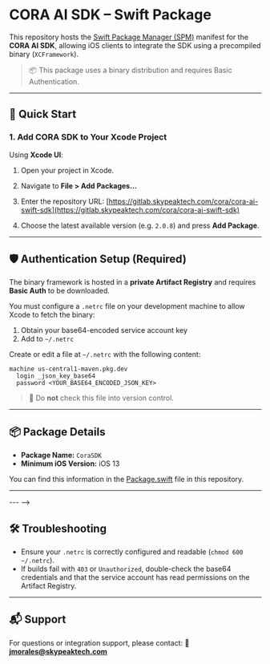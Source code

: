 # CORA AI SDK – Swift Package

This repository hosts the [Swift Package Manager (SPM)](https://swift.org/package-manager/) manifest for the **CORA AI SDK**, allowing iOS clients to integrate the SDK using a precompiled binary (`XCFramework`).

> 📦 This package uses a binary distribution and requires Basic Authentication.

---

## 🚀 Quick Start

### 1. Add CORA SDK to Your Xcode Project

Using **Xcode UI**:

1. Open your project in Xcode.
2. Navigate to **File > Add Packages...**
3. Enter the repository URL:
[https://gitlab.skypeaktech.com/cora/cora-ai-swift-sdk](https://gitlab.skypeaktech.com/cora/cora-ai-swift-sdk)

4. Choose the latest available version (e.g. `2.0.8`) and press **Add Package**.

---

## 🛡️ Authentication Setup (Required)

The binary framework is hosted in a **private Artifact Registry** and requires **Basic Auth** to be downloaded.

You must configure a `.netrc` file on your development machine to allow Xcode to fetch the binary:

1. Obtain your base64-encoded service account key
2. Add to `~/.netrc`

Create or edit a file at `~/.netrc` with the following content:

```netrc
machine us-central1-maven.pkg.dev
  login _json_key_base64
  password <YOUR_BASE64_ENCODED_JSON_KEY>
```

> 🛑 Do **not** check this file into version control.

---

## 📦 Package Details

* **Package Name:** `CoraSDK`
* **Minimum iOS Version:** iOS 13

You can find this information in the [Package.swift](./Package.swift) file in this repository.

---

<!-- ## 📖 Example Usage

Once integrated, you can import the SDK into your Swift files:

```swift
import CoraSDK

// Example usage (replace with actual API)
let client = CoraClient()
client.doSomethingSmart()
```

Documentation for API usage is available here:
👉 [**CORA SDK Documentation**](https://your-docs-link.com) <!-- Replace with actual link -->

--- -->

## 🛠 Troubleshooting

* Ensure your `.netrc` is correctly configured and readable (`chmod 600 ~/.netrc`).
* If builds fail with `403` or `Unauthorized`, double-check the base64 credentials and that the service account has read permissions on the Artifact Registry.

---

## 📬 Support

For questions or integration support, please contact:
📧 **[jmorales@skypeaktech.com](mailto:jmorales@skypeaktech.com)**

<!-- ---

## 📝 License

This SDK is proprietary and subject to the terms of use provided by **Sky Peak Technologies**. Contact your account representative for licensing details.

```

---

Let me know if you'd like to add a `LICENSE` file or GitHub Actions CI to validate future releases (e.g., checksum correctness or `Package.swift` linting). -->
```

